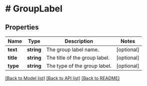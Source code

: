 # # GroupLabel

## Properties

Name | Type | Description | Notes
------------ | ------------- | ------------- | -------------
**text** | **string** | The group label name. | [optional]
**title** | **string** | The title of the group label. | [optional]
**type** | **string** | The type of the group label. | [optional]

[[Back to Model list]](../../README.md#models) [[Back to API list]](../../README.md#endpoints) [[Back to README]](../../README.md)
